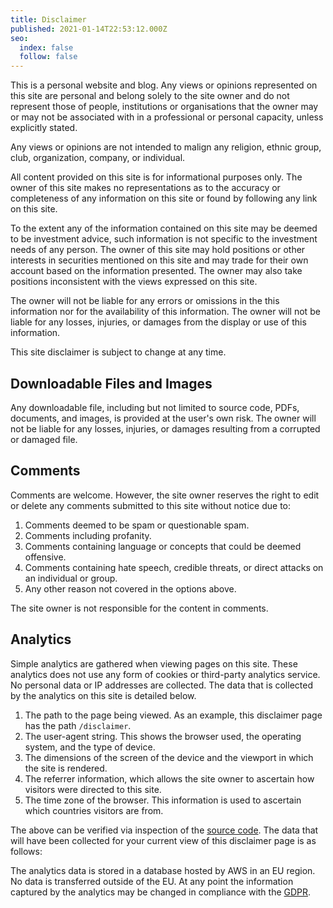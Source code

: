 ```yaml
---
title: Disclaimer
published: 2021-01-14T22:53:12.000Z
seo:
  index: false
  follow: false
---
```


This is a personal website and blog. Any views or opinions represented on this site are personal and belong solely to
the site owner and do not represent those of people, institutions or organisations that the owner may or may not be
associated with in a professional or personal capacity, unless explicitly stated.

Any views or opinions are not intended to malign any religion, ethnic group, club, organization, company, or individual.

All content provided on this site is for informational purposes only. The owner of this site makes no representations as
to the accuracy or completeness of any information on this site or found by following any link on this site.

To the extent any of the information contained on this site may be deemed to be investment advice, such information is
not specific to the investment needs of any person. The owner of this site may hold positions or other interests in
securities mentioned on this site and may trade for their own account based on the information presented. The owner may
also take positions inconsistent with the views expressed on this site.

The owner will not be liable for any errors or omissions in the this information nor for the availability of this
information. The owner will not be liable for any losses, injuries, or damages from the display or use of this
information.

This site disclaimer is subject to change at any time.

## Downloadable Files and Images

Any downloadable file, including but not limited to source code, PDFs, documents, and images, is provided at the user's
own risk. The owner will not be liable for any losses, injuries, or damages resulting from a corrupted or damaged file.

## Comments

Comments are welcome. However, the site owner reserves the right to edit or delete any comments submitted to this site
without notice due to:

1. Comments deemed to be spam or questionable spam.
1. Comments including profanity.
1. Comments containing language or concepts that could be deemed offensive.
1. Comments containing hate speech, credible threats, or direct attacks on an individual or group.
1. Any other reason not covered in the options above.

The site owner is not responsible for the content in comments.

## Analytics

Simple analytics are gathered when viewing pages on this site. These analytics does not use any form of cookies or
third-party analytics service. No personal data or IP addresses are collected. The data that is collected by the
analytics on this site is detailed below.

1. The path to the page being viewed. As an example, this disclaimer page has the path `/disclaimer`.
1. The user-agent string. This shows the browser used, the operating system, and the type of device.
1. The dimensions of the screen of the device and the viewport in which the site is rendered.
1. The referrer information, which allows the site owner to ascertain how visitors were directed to this site.
1. The time zone of the browser. This information is used to ascertain which countries visitors are from.

The above can be verified via inspection of the [source
code](https://github.com/BlakeRain/blakerain.com/blob/main/components/Analytics.tsx). The data that will have been
collected for your current view of this disclaimer page is as follows:

<AnalyticsInformation />

The analytics data is stored in a database hosted by AWS in an EU region. No data is transferred outside of the EU.
At any point the information captured by the analytics may be changed in compliance with the [GDPR](https://gdpr-info.eu/).
